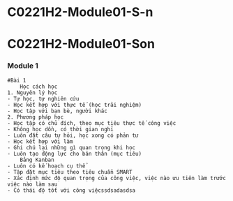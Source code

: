 # C0221H2-Module01-S-n
# C0221H2-Module01-Son
### Module 1
	#Bài 1
		Học cách học
	1. Nguyên lý học
	- Tự học, tự nghiên cứu
	- Học kết hợp với thực tế (học trải nghiệm)
	- Học tập với bạn bè, người khác
	2. Phương pháp học
	- Học tập có chủ đích, theo mục tiêu thực tế công việc
	- Không học dồn, có thời gian nghỉ 
	- Luôn đặt câu tự hỏi, học xong có phản tư
	- Học kết hợp với làm
	- Ghi chú lại những gì quan trọng khi học
	- Luôn tạo động lực cho bản thân (mục tiêu)
		Bảng Kanban
	- Luôn có kế hoạch cụ thể 
	- Tập đặt mục tiêu theo tiêu chuẩn SMART
	- Xác định mức độ quan trọng của công việc, việc nào ưu tiên làm trước việc nào làm sau
	- Có thái độ tốt với công việcssdsadasdsa

